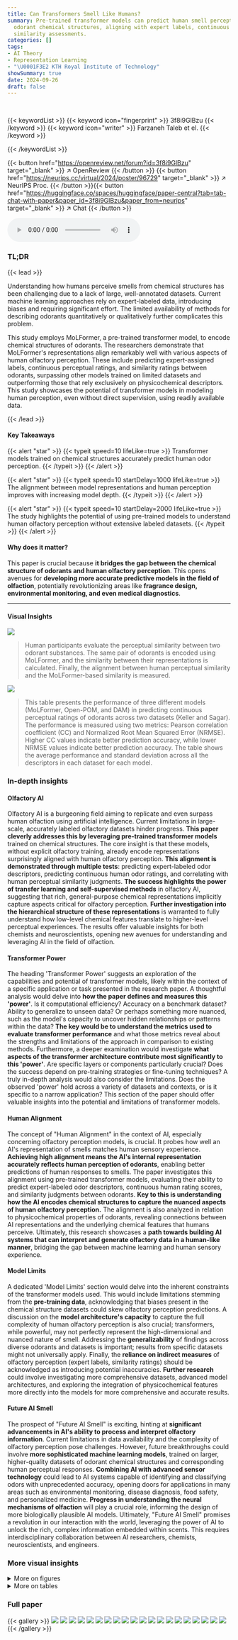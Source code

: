 ```yaml
---
title: Can Transformers Smell Like Humans?
summary: Pre-trained transformer models can predict human smell perception by encoding
  odorant chemical structures, aligning with expert labels, continuous ratings, and
  similarity assessments.
categories: []
tags:
- AI Theory
- Representation Learning
- "\U0001F3E2 KTH Royal Institute of Technology"
showSummary: true
date: 2024-09-26
draft: false
---
```


<br>

{{< keywordList >}}
{{< keyword icon="fingerprint" >}} 3f8i9GlBzu {{< /keyword >}}
{{< keyword icon="writer" >}} Farzaneh Taleb et el. {{< /keyword >}}
 
{{< /keywordList >}}

{{< button href="https://openreview.net/forum?id=3f8i9GlBzu" target="_blank" >}}
↗ OpenReview
{{< /button >}}
{{< button href="https://neurips.cc/virtual/2024/poster/96729" target="_blank" >}}
↗ NeurIPS Proc.
{{< /button >}}{{< button href="https://huggingface.co/spaces/huggingface/paper-central?tab=tab-chat-with-paper&paper_id=3f8i9GlBzu&paper_from=neurips" target="_blank" >}}
↗ Chat
{{< /button >}}



<audio controls>
    <source src="https://ai-paper-reviewer.com/3f8i9GlBzu/podcast.wav" type="audio/wav">
    Your browser does not support the audio element.
</audio>


### TL;DR


{{< lead >}}

Understanding how humans perceive smells from chemical structures has been challenging due to a lack of large, well-annotated datasets.  Current machine learning approaches rely on expert-labeled data, introducing biases and requiring significant effort.  The limited availability of methods for describing odorants quantitatively or qualitatively further complicates this problem. 

This study employs MoLFormer, a pre-trained transformer model, to encode chemical structures of odorants.  The researchers demonstrate that MoLFormer's representations align remarkably well with various aspects of human olfactory perception.  These include predicting expert-assigned labels, continuous perceptual ratings, and similarity ratings between odorants, surpassing other models trained on limited datasets and outperforming those that rely exclusively on physicochemical descriptors.  This study showcases the potential of transformer models in modeling human perception, even without direct supervision, using readily available data.

{{< /lead >}}


#### Key Takeaways

{{< alert "star" >}}
{{< typeit speed=10 lifeLike=true >}} Transformer models trained on chemical structures accurately predict human odor perception. {{< /typeit >}}
{{< /alert >}}

{{< alert "star" >}}
{{< typeit speed=10 startDelay=1000 lifeLike=true >}} The alignment between model representations and human perception improves with increasing model depth. {{< /typeit >}}
{{< /alert >}}

{{< alert "star" >}}
{{< typeit speed=10 startDelay=2000 lifeLike=true >}} The study highlights the potential of using pre-trained models to understand human olfactory perception without extensive labeled datasets. {{< /typeit >}}
{{< /alert >}}

#### Why does it matter?
This paper is crucial because **it bridges the gap between the chemical structure of odorants and human olfactory perception**.  This opens avenues for **developing more accurate predictive models in the field of olfaction**, potentially revolutionizing areas like **fragrance design, environmental monitoring, and even medical diagnostics**.

------
#### Visual Insights



![](https://ai-paper-reviewer.com/3f8i9GlBzu/figures_1_1.jpg)

> Human participants evaluate the perceptual similarity between two odorant substances.  The same pair of odorants is encoded using MoLFormer, and the similarity between their representations is calculated. Finally, the alignment between human perceptual similarity and the MoLFormer-based similarity is measured.





![](https://ai-paper-reviewer.com/3f8i9GlBzu/tables_6_1.jpg)

> This table presents the performance of three different models (MoLFormer, Open-POM, and DAM) in predicting continuous perceptual ratings of odorants across two datasets (Keller and Sagar).  The performance is measured using two metrics: Pearson correlation coefficient (CC) and Normalized Root Mean Squared Error (NRMSE). Higher CC values indicate better prediction accuracy, while lower NRMSE values indicate better prediction accuracy.  The table shows the average performance and standard deviation across all the descriptors in each dataset for each model.





### In-depth insights


#### Olfactory AI
Olfactory AI is a burgeoning field aiming to replicate and even surpass human olfaction using artificial intelligence.  Current limitations in large-scale, accurately labeled olfactory datasets hinder progress. **This paper cleverly addresses this by leveraging pre-trained transformer models** trained on chemical structures.  The core insight is that these models, without explicit olfactory training, already encode representations surprisingly aligned with human olfactory perception.  **This alignment is demonstrated through multiple tests**: predicting expert-labeled odor descriptors, predicting continuous human odor ratings, and correlating with human perceptual similarity judgments. **The success highlights the power of transfer learning and self-supervised methods** in olfactory AI, suggesting that rich, general-purpose chemical representations implicitly capture aspects critical for olfactory perception.  **Further investigation into the hierarchical structure of these representations** is warranted to fully understand how low-level chemical features translate to higher-level perceptual experiences.  The results offer valuable insights for both chemists and neuroscientists, opening new avenues for understanding and leveraging AI in the field of olfaction.

#### Transformer Power
The heading 'Transformer Power' suggests an exploration of the capabilities and potential of transformer models, likely within the context of a specific application or task presented in the research paper.  A thoughtful analysis would delve into **how the paper defines and measures this 'power'**. Is it computational efficiency?  Accuracy on a benchmark dataset?  Ability to generalize to unseen data? Or perhaps something more nuanced, such as the model's capacity to uncover hidden relationships or patterns within the data?  **The key would be to understand the metrics used to evaluate transformer performance** and what those metrics reveal about the strengths and limitations of the approach in comparison to existing methods.  Furthermore, a deeper examination would investigate **what aspects of the transformer architecture contribute most significantly to this 'power'**.  Are specific layers or components particularly crucial? Does the success depend on pre-training strategies or fine-tuning techniques?  A truly in-depth analysis would also consider the limitations.  Does the observed 'power' hold across a variety of datasets and contexts, or is it specific to a narrow application? This section of the paper should offer valuable insights into the potential and limitations of transformer models.

#### Human Alignment
The concept of "Human Alignment" in the context of AI, especially concerning olfactory perception models, is crucial.  It probes how well an AI's representation of smells matches human sensory experience. **Achieving high alignment means the AI's internal representation accurately reflects human perception of odorants**, enabling better predictions of human responses to smells.  The paper investigates this alignment using pre-trained transformer models, evaluating their ability to predict expert-labeled odor descriptors, continuous human rating scores, and similarity judgments between odorants.  **Key to this is understanding how the AI encodes chemical structures to capture the nuanced aspects of human olfactory perception.** The alignment is also analyzed in relation to physicochemical properties of odorants, revealing connections between AI representations and the underlying chemical features that humans perceive. Ultimately, this research showcases a **path towards building AI systems that can interpret and generate olfactory data in a human-like manner**, bridging the gap between machine learning and human sensory experience.

#### Model Limits
A dedicated 'Model Limits' section would delve into the inherent constraints of the transformer models used.  This would include limitations stemming from the **pre-training data**, acknowledging that biases present in the chemical structure datasets could skew olfactory perception predictions.  A discussion on the **model architecture's capacity** to capture the full complexity of human olfactory perception is also crucial;  transformers, while powerful, may not perfectly represent the high-dimensional and nuanced nature of smell.  Addressing the **generalizability** of findings across diverse odorants and datasets is important;  results from specific datasets might not universally apply.  Finally, the **reliance on indirect measures** of olfactory perception (expert labels, similarity ratings) should be acknowledged as introducing potential inaccuracies. **Further research** could involve investigating more comprehensive datasets, advanced model architectures, and exploring the integration of physicochemical features more directly into the models for more comprehensive and accurate results.

#### Future AI Smell
The prospect of "Future AI Smell" is exciting, hinting at **significant advancements in AI's ability to process and interpret olfactory information**.  Current limitations in data availability and the complexity of olfactory perception pose challenges. However, future breakthroughs could involve **more sophisticated machine learning models**, trained on larger, higher-quality datasets of odorant chemical structures and corresponding human perceptual responses.  **Combining AI with advanced sensor technology** could lead to AI systems capable of identifying and classifying odors with unprecedented accuracy, opening doors for applications in many areas such as environmental monitoring, disease diagnosis, food safety, and personalized medicine.  **Progress in understanding the neural mechanisms of olfaction** will play a crucial role, informing the design of more biologically plausible AI models.  Ultimately, "Future AI Smell" promises a revolution in our interaction with the world, leveraging the power of AI to unlock the rich, complex information embedded within scents.  This requires interdisciplinary collaboration between AI researchers, chemists, neuroscientists, and engineers. 


### More visual insights

<details>
<summary>More on figures
</summary>


![](https://ai-paper-reviewer.com/3f8i9GlBzu/figures_4_1.jpg)

> This figure shows the ROC curves for three different models (MoLFormer, Open-POM, and DAM) trained on the GS-LF dataset to predict expert-assigned odor labels.  Each thin line represents a single train-test split, while the thicker line represents the average performance across all splits.  The results demonstrate that MoLFormer outperforms DAM, even though it wasn't explicitly trained for this task. However, Open-POM achieves the best performance, which is expected because it was trained for this specific task.


![](https://ai-paper-reviewer.com/3f8i9GlBzu/figures_5_1.jpg)

> This figure visualizes the odorant representations generated by MoLFormer and Open-POM models on the GS-LF dataset. It uses the first two principal components to represent the data, showing clusters of molecules with similar broad or narrow perceptual labels. The visualization highlights MoLFormer's ability to capture the perceptual relationships between odorants, even without explicit training for this task.


![](https://ai-paper-reviewer.com/3f8i9GlBzu/figures_6_1.jpg)

> This figure visualizes how different models represent odorants in a two-dimensional space.  The layout is inspired by a previous study.  The plot shows the first two principal components of the odorant representations generated by MoLFormer, Open-POM, and DAM.  The visualization highlights how MoLFormer, even without explicit training on perceptual data, manages to capture the relationships between different odorant categories.


![](https://ai-paper-reviewer.com/3f8i9GlBzu/figures_7_1.jpg)

> This figure presents a representational similarity analysis (RSA) to evaluate the alignment between human perception and the model's representations.  Panel (a) compares the correlation coefficients between human perceptual similarity ratings and similarity scores computed from the odorant representations extracted from three models: MoLFormer, Open-POM, and DAM, using two different datasets (Snitz 2013 and Ravia 2020). Panel (b) shows how the correlation between human perceptual similarity and MoLFormer's representation changes across different layers of the MoLFormer model, for each of the two datasets.


![](https://ai-paper-reviewer.com/3f8i9GlBzu/figures_8_1.jpg)

> This figure visualizes how different models represent odorants using the first two principal components. It shows that MoLFormer, despite not being trained on perceptual data, can capture the perceptual relationships between odorants, similar to Open-POM, which was trained with supervision.


![](https://ai-paper-reviewer.com/3f8i9GlBzu/figures_8_2.jpg)

> This figure visualizes how different models represent odorants in a 2D space using principal component analysis (PCA).  It compares the representations from MoLFormer, Open-POM, and DAM, highlighting that MoLFormer captures the perceptual relationships between odorants, despite lacking explicit training for this.


![](https://ai-paper-reviewer.com/3f8i9GlBzu/figures_14_1.jpg)

> This figure displays the results of a representational similarity analysis (RSA) comparing human olfactory perception with the odorant representations generated by various models, including MoLFormer, Open-POM, and DAM.  Panel (a) shows the correlation between human-rated odor similarity scores and model-generated similarity scores for the Snitz and Ravia datasets.  Panel (b) specifically examines the correlation for MoLFormer, assessing the effect of different layers within the model on the results.


![](https://ai-paper-reviewer.com/3f8i9GlBzu/figures_14_2.jpg)

> This figure visualizes how different models represent odorants in a 2D space using principal component analysis.  It compares MoLFormer and Open-POM, highlighting MoLFormer's ability to capture perceptual relationships between odorants even without explicit training for this.


![](https://ai-paper-reviewer.com/3f8i9GlBzu/figures_16_1.jpg)

> This ROC curve compares the performance of three different models (MoLFormer, Open-POM, and DAM) in predicting expert-assigned odorant labels from the GS-LF dataset.  Each thin line represents a single train-test split, showing the variability in performance. The thicker line shows the average ROC curve across all splits.  MoLFormer outperforms DAM, despite not being trained for this task, but Open-POM achieves the best performance, highlighting the benefit of supervised training.


![](https://ai-paper-reviewer.com/3f8i9GlBzu/figures_16_2.jpg)

> This figure visualizes how different models represent odorants.  It shows the first two principal components of the odorant representations from MoLFormer and Open-POM models, highlighting how each model captures the perceptual relationships between odorants, even though MoLFormer wasn't explicitly trained for this purpose.


![](https://ai-paper-reviewer.com/3f8i9GlBzu/figures_16_3.jpg)

> This figure shows the results of a representational similarity analysis (RSA) comparing human perceptual similarity judgments with those predicted by different models (MoLFormer, Open-POM, and DAM) for two datasets: Snitz 2013 and Ravia 2020.  Panel (a) presents the correlation coefficients between human ratings and model predictions, demonstrating that MoLFormer and Open-POM achieve high alignment with human perceptions. Panel (b) shows how this alignment varies across different layers of the MoLFormer model, indicating that deeper layers show a stronger alignment with human judgments.


![](https://ai-paper-reviewer.com/3f8i9GlBzu/figures_17_1.jpg)

> This figure shows the performance comparison between MoLFormer and Open-POM models in predicting 15 physicochemical descriptors relevant to odor perception using the Keller dataset.  For each descriptor, it displays both the Pearson correlation coefficient (a measure of the linear relationship between predicted and actual values) and the Normalized Root Mean Squared Error (NRMSE, which quantifies prediction accuracy).  The results show that MoLFormer generally performs slightly better than Open-POM across most descriptors, indicating a stronger ability to capture the physicochemical features relevant to odor perception.


![](https://ai-paper-reviewer.com/3f8i9GlBzu/figures_17_2.jpg)

> The figure displays the performance comparison between MoLFormer and Open-POM models in predicting 15 physicochemical descriptors for the Keller dataset.  For each descriptor, two bars represent the performance metrics (correlation coefficient and NRMSE) of each model.  The results suggest that MoLFormer generally outperforms Open-POM in predicting most of the physicochemical descriptors, although the difference isn't always substantial.


![](https://ai-paper-reviewer.com/3f8i9GlBzu/figures_18_1.jpg)

> This figure displays ROC curves for three different models (MoLFormer, Open-POM, and DAM) trained on the GS-LF dataset to predict expert-assigned odor labels.  Each curve represents a different test split, with the thicker line representing the average performance across all splits. The results show MoLFormer outperforming DAM but falling short of Open-POM's performance, indicating the potential of pre-trained models for olfactory perception prediction.


![](https://ai-paper-reviewer.com/3f8i9GlBzu/figures_18_2.jpg)

> This figure shows the performance comparison between MoLFormer and Open-POM models in predicting 15 physicochemical descriptors related to odor perception for the Keller dataset. The performance is evaluated using Pearson correlation coefficient and NRMSE.  The bar chart visually represents the correlation and NRMSE for each descriptor for both models, facilitating a direct comparison of their predictive capabilities.  The results indicate that MoLFormer generally performs slightly better than Open-POM in predicting these physicochemical descriptors, demonstrating its ability to capture relevant chemical features.


![](https://ai-paper-reviewer.com/3f8i9GlBzu/figures_19_1.jpg)

> This figure displays the performance of MoLFormer and Open-POM models in predicting 15 physicochemical descriptors relevant to olfaction for the Keller dataset.  It shows the Pearson correlation coefficient and the Normalized Root Mean Squared Error (NRMSE) for each descriptor, indicating how well each model predicts the descriptor's value.  The results suggest MoLFormer performs slightly better overall than Open-POM.


![](https://ai-paper-reviewer.com/3f8i9GlBzu/figures_19_2.jpg)

> This figure visualizes how different models represent odorants in a 2D space using the first two principal components. It shows that MoLFormer, despite not being trained for this, captures the perceptual relationship between odorants, similar to the supervised Open-POM model, but better than the DAM model.  The visualization highlights the clustering of odorants based on their broad and narrow perceptual categories.


![](https://ai-paper-reviewer.com/3f8i9GlBzu/figures_20_1.jpg)

> This figure visualizes how different models represent odorants in a two-dimensional space using principal component analysis (PCA).  The models compared are MoLFormer and Open-POM.  The visualization shows how odorants cluster according to their perceptual properties (e.g., floral, meaty, ethereal).  Importantly, MoLFormer, despite not being trained on perceptual labels, still captures perceptual relationships, demonstrating its ability to learn meaningful representations of odorants.


![](https://ai-paper-reviewer.com/3f8i9GlBzu/figures_20_2.jpg)

> This figure visualizes the odorant representations from three different models (MoLFormer, Open-POM, and DAM) using the first two principal components of the representation spaces.  It highlights how MoLFormer, despite lacking explicit training for this, manages to capture the perceptual relationships between different odorants, as evidenced by the clustering of molecules with similar perceptual labels (floral, meaty, ethereal). The figure provides visual evidence supporting the claim that MoLFormer encodes representations aligned with human olfactory perception.


![](https://ai-paper-reviewer.com/3f8i9GlBzu/figures_21_1.jpg)

> This figure visualizes the odorant representations generated by MoLFormer and Open-POM models trained on the GS-LF dataset.  It uses principal component analysis (PCA) to reduce the dimensionality of the data to two dimensions, allowing for visualization in a 2D scatter plot.  The plot shows how similar odorants cluster together based on their representation. The figure highlights MoLFormer's ability to capture perceptual relationships between odorants, even without explicit training on such relationships.


![](https://ai-paper-reviewer.com/3f8i9GlBzu/figures_21_2.jpg)

> This figure visualizes odorant representations from three different models (MoLFormer, Open-POM, and DAM) on the GS-LF dataset using principal component analysis (PCA).  It shows how the models represent odorants in a 2D space, highlighting clusters of odorants with similar perceptual properties. The visualization demonstrates that MoLFormer, despite not being trained with perceptual labels, still captures the relationship between odorants, suggesting an inherent alignment with human olfactory perception.


</details>




<details>
<summary>More on tables
</summary>


![](https://ai-paper-reviewer.com/3f8i9GlBzu/tables_13_1.jpg)
> This table presents the performance of three different models (MoLFormer, Open-POM, and DAM) in predicting continuous perceptual ratings of odorants.  The performance is evaluated using two metrics: Pearson correlation coefficient (CC) and normalized root mean squared error (NRMSE).  The table shows the average performance across all descriptors for two datasets (Keller and Sagar).  It highlights the relative performance of each model on each dataset.

![](https://ai-paper-reviewer.com/3f8i9GlBzu/tables_13_2.jpg)
> This table presents the noise ceiling for each descriptor in the Keller dataset. The noise ceiling represents the upper limit of performance for any model predicting olfactory perception based on these ratings, reflecting the inherent variability in human perception.  Lower values indicate less noise and more potential for models to improve prediction accuracy. 

</details>




### Full paper

{{< gallery >}}
<img src="https://ai-paper-reviewer.com/3f8i9GlBzu/1.png" class="grid-w50 md:grid-w33 xl:grid-w25" />
<img src="https://ai-paper-reviewer.com/3f8i9GlBzu/2.png" class="grid-w50 md:grid-w33 xl:grid-w25" />
<img src="https://ai-paper-reviewer.com/3f8i9GlBzu/3.png" class="grid-w50 md:grid-w33 xl:grid-w25" />
<img src="https://ai-paper-reviewer.com/3f8i9GlBzu/4.png" class="grid-w50 md:grid-w33 xl:grid-w25" />
<img src="https://ai-paper-reviewer.com/3f8i9GlBzu/5.png" class="grid-w50 md:grid-w33 xl:grid-w25" />
<img src="https://ai-paper-reviewer.com/3f8i9GlBzu/6.png" class="grid-w50 md:grid-w33 xl:grid-w25" />
<img src="https://ai-paper-reviewer.com/3f8i9GlBzu/7.png" class="grid-w50 md:grid-w33 xl:grid-w25" />
<img src="https://ai-paper-reviewer.com/3f8i9GlBzu/8.png" class="grid-w50 md:grid-w33 xl:grid-w25" />
<img src="https://ai-paper-reviewer.com/3f8i9GlBzu/9.png" class="grid-w50 md:grid-w33 xl:grid-w25" />
<img src="https://ai-paper-reviewer.com/3f8i9GlBzu/10.png" class="grid-w50 md:grid-w33 xl:grid-w25" />
<img src="https://ai-paper-reviewer.com/3f8i9GlBzu/11.png" class="grid-w50 md:grid-w33 xl:grid-w25" />
<img src="https://ai-paper-reviewer.com/3f8i9GlBzu/12.png" class="grid-w50 md:grid-w33 xl:grid-w25" />
<img src="https://ai-paper-reviewer.com/3f8i9GlBzu/13.png" class="grid-w50 md:grid-w33 xl:grid-w25" />
<img src="https://ai-paper-reviewer.com/3f8i9GlBzu/14.png" class="grid-w50 md:grid-w33 xl:grid-w25" />
<img src="https://ai-paper-reviewer.com/3f8i9GlBzu/15.png" class="grid-w50 md:grid-w33 xl:grid-w25" />
<img src="https://ai-paper-reviewer.com/3f8i9GlBzu/16.png" class="grid-w50 md:grid-w33 xl:grid-w25" />
<img src="https://ai-paper-reviewer.com/3f8i9GlBzu/17.png" class="grid-w50 md:grid-w33 xl:grid-w25" />
<img src="https://ai-paper-reviewer.com/3f8i9GlBzu/18.png" class="grid-w50 md:grid-w33 xl:grid-w25" />
<img src="https://ai-paper-reviewer.com/3f8i9GlBzu/19.png" class="grid-w50 md:grid-w33 xl:grid-w25" />
<img src="https://ai-paper-reviewer.com/3f8i9GlBzu/20.png" class="grid-w50 md:grid-w33 xl:grid-w25" />
{{< /gallery >}}